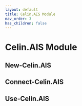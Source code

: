 ```yaml
---
layout: default
title: Celin.AIS Module
nav_order: 3
has_children: false
---
```


# Celin.AIS Module

## New-Celin.AIS

## Connect-Celin.AIS

## Use-Celin.AIS

